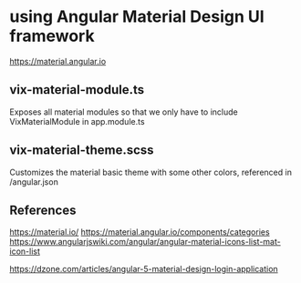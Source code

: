 # using Angular Material Design UI framework

https://material.angular.io

## vix-material-module.ts
Exposes all material modules so that we only have to include VixMaterialModule in app.module.ts

## vix-material-theme.scss
Customizes the material basic theme with some other colors, referenced in /angular.json

## References
https://material.io/
https://material.angular.io/components/categories
https://www.angularjswiki.com/angular/angular-material-icons-list-mat-icon-list

https://dzone.com/articles/angular-5-material-design-login-application